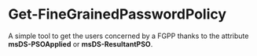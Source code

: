 # Get-FineGrainedPasswordPolicy

A simple tool to get the users concerned by a FGPP thanks to the attribute **msDS-PSOApplied** or **msDS-ResultantPSO**.

